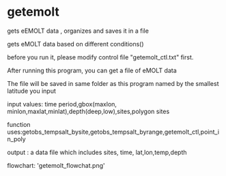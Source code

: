 getemolt
========

gets eEMOLT data , organizes and saves it in a file


gets  eMOLT data based on different conditions()

before you run it, please modify control file "getemolt_ctl.txt" first.

After running this program, you can get a file of eMOLT data

The  file will be saved in same folder as this program named by the smallest latitude you input

input values: time period,gbox(maxlon, minlon,maxlat,minlat),depth(deep,low),sites,polygon sites

function uses:getobs_tempsalt_bysite,getobs_tempsalt_byrange,getemolt_ctl,point_in_poly

output : a data file which includes sites, time, lat,lon,temp,depth

flowchart: 'getemolt_flowchat.png'
